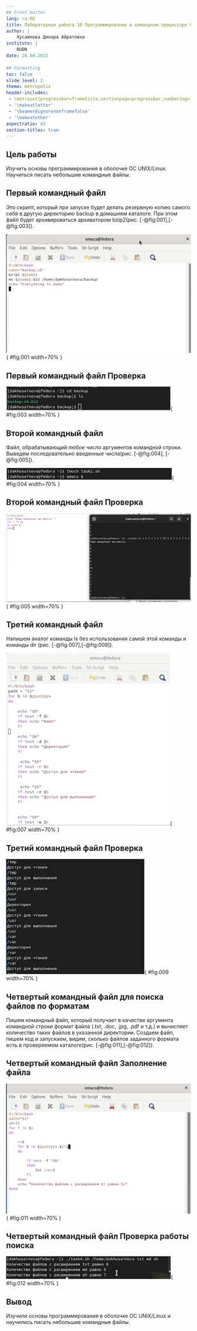 ```yaml
---
## Front matter
lang: ru-RU
title: Лабораторная работа 10 Программирование в командном процессоре ОС UNIX.Командные файлы
author: |
	Хусаинова Динара Айратовна
institute: |
	RUDN
date: 28.04.2022

## Formatting
toc: false
slide_level: 2
theme: metropolis
header-includes: 
 - \metroset{progressbar=frametitle,sectionpage=progressbar,numbering=fraction}
 - '\makeatletter'
 - '\beamer@ignorenonframefalse'
 - '\makeatother'
aspectratio: 43
section-titles: true
---
```


## Цель работы

Изучить основы программирования в оболочке ОС UNIX/Linux. Научиться писать небольшие командные файлы.

## Первый командный файл

Это скрипт, который при запуске будет делать резервную копию самого себя в другую директорию backup в домашнем каталоге. При этом файл будет архивироваться архиватором bzip2(рис. [-@fig:001],[-@fig:003]).

![Командный код](1.jpg){ #fig:001 width=70% }

## Первый командный файл Проверка

![Проверяем работу](3.jpg){ #fig:003 width=70% }

## Второй командный файл

Файл, обрабатывающий любое число аргументов командной строки. Выведем последовательно введенные числа(рис. [-@fig:004], [-@fig:005]). 

![Создание файла для второго скрипта](4.jpg){ #fig:004 width=70% }

## Второй командный файл Проверка

![Проверка работы файла](5.jpg){ #fig:005 width=70% }

## Третий командный файл 

Напишем аналог команды ls без использования самой этой команды и команды dir (рис. [-@fig:007],[-@fig:009]). 

![Пишем команды](7.jpg){ #fig:007 width=70% }

## Третий командный файл Проверка 

![Наблюдаем вывод информации о файлах и каталогах](9.jpg){ #fig:009 width=70% }


## Четвертый командный файл для поиска файлов по форматам

Пишем командный файл, который получает в качестве аргумента командной строки формат файла (.txt, .doc, .jpg, .pdf и т.д.) и вычисляет количество таких файлов в указанной директории. Создаем файл, пишем код и запускаем, видим, сколько файлов заданного формата есть в проверяемом каталоге(рис. [-@fig:011],[-@fig:012]). 

## Четвертый командный файл Заполнение файла

![Вводим команды в файл](11.jpg){ #fig:011 width=70% }

## Четвертый командный файл Проверка работы поиска

![Запускаем](12.jpg){ #fig:012 width=70% }

## Вывод

Изучили основы программирования в оболочке ОС UNIX/Linux и научились писать небольшие командные файлы.


